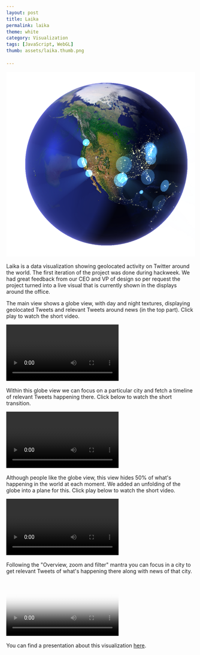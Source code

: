 ```yaml
---
layout: post
title: Laika
permalink: laika
theme: white
category: Visualization
tags: [JavaScript, WebGL]
thumb: assets/laika.thumb.png

---
```


![Laika picture](/assets/laika/globe1.png)

Laika is a data visualization showing geolocated activity on Twitter
around the world. The first iteration of the project was done during
hackweek. We had great feedback from our CEO and VP of design so per
request the project turned into a live visual that is currently shown in the
displays around the office.

The main view shows a globe view, with day and night textures,
displaying geolocated Tweets and relevant Tweets around news (in the top
part). Click play to watch the short video.

<video src="/assets/laika/l1.webmhd.webm" controls="true">
</video>



Within this globe view we can focus on a particular city and fetch a
timeline of relevant Tweets happening there. Click below to watch the
short transition.

<video src="/assets/laika/l22.webmhd.webm" controls="true">
</video>



Although people like the globe view, this view hides 50%
of what's happening in the world at each moment. We added an unfolding
of the globe into a plane for this. Click play below to watch the short
video.

<video src="/assets/laika/l3.webmhd.webm" controls="true">
</video>



Following the "Overview, zoom and filter" mantra you can focus in a city
to get relevant Tweets of what's happening there along with news of that
city.

<video src="/assets/laika/l5.webmhd.webm" controls="true" poster="/assets/laika/poster.png">
</video>



You can find a presentation about this visualization [here](http://www.slideshare.net/philogb/interactives-at-twitter-27259565).

